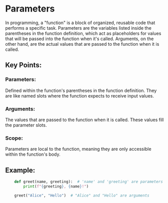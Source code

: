 # Parameters
In programming, a "function" is a block of organized, reusable code that performs a specific task. Parameters are the variables listed inside the parentheses in the function definition, which act as placeholders for values that will be passed into the function when it's called. Arguments, on the other hand, are the actual values that are passed to the function when it is called. 

## Key Points:
### Parameters:
Defined within the function's parentheses in the function definition. They are like named slots where the function expects to receive input values. 

### Arguments:
The values that are passed to the function when it is called. These values fill the parameter slots. 

### Scope:
Parameters are local to the function, meaning they are only accessible within the function's body. 

## Example:
```python
    def greet(name, greeting):  # 'name' and 'greeting' are parameters
        print(f"{greeting}, {name}!")

    greet("Alice", "Hello")  # "Alice" and "Hello" are arguments
```